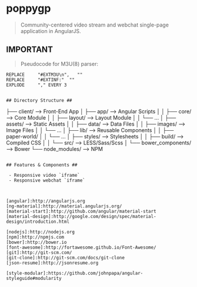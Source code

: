 # poppygp

> Community-centered video stream and webchat single-page application in AngularJS.

## IMPORTANT

> Pseudocode for M3U(8) parser:

```
REPLACE     "#EXTM3U\n",   ""
REPLACE     "#EXTINF:"  ""
EXPLODE     "," EVERY 3


## Directory Structure ##
```
├── client/                     --> Front-End App
│   ├── app/                    --> Angular Scripts
│   │   ├── core/               --> Core Module
│   │   ├── layout/             --> Layout Module
│   │   └── ...
│   ├── assets/                 --> Static Assets
│   │   ├── data/               --> Data Files
│   │   ├── images/             --> Image Files
│   │   └── ...
│   ├── lib/                    --> Reusable Components
│   │   ├── paper-world/
│   │   └── ...
│   ├── styles/                 --> Stylesheets
│   │   ├── build/              --> Compiled CSS
│   │   └── src/                --> LESS/Sass/Scss
│   └── bower_components/       --> Bower
└── node_modules/               --> NPM
```

## Features & Components ##

 - Responsive video `iframe`
 - Responsive webchat `iframe`



[angular]:http://angularjs.org
[ng-material]:http://material.angularjs.org/
[material-start]:http://github.com/angular/material-start
[material-design]:http://google.com/design/spec/material-design/introduction.html

[nodejs]:http://nodejs.org
[npm]:http://npmjs.com
[bower]:http://bower.io
[font-awesome]:http://fortawesome.github.io/Font-Awesome/
[git]:http://git-scm.com/
[git-clone]:http://git-scm.com/docs/git-clone
[json-resume]:http://jsonresume.org

[style-modular]:https://github.com/johnpapa/angular-styleguide#modularity
